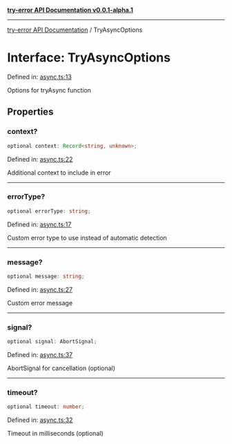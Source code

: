 [**try-error API Documentation v0.0.1-alpha.1**](../index.md)

***

[try-error API Documentation](../index.md) / TryAsyncOptions

# Interface: TryAsyncOptions

Defined in: [async.ts:13](https://github.com/oconnorjohnson/try-error/blob/e3ae0308069a4fba073f4543d527ad76373db795/src/async.ts#L13)

Options for tryAsync function

## Properties

### context?

```ts
optional context: Record<string, unknown>;
```

Defined in: [async.ts:22](https://github.com/oconnorjohnson/try-error/blob/e3ae0308069a4fba073f4543d527ad76373db795/src/async.ts#L22)

Additional context to include in error

***

### errorType?

```ts
optional errorType: string;
```

Defined in: [async.ts:17](https://github.com/oconnorjohnson/try-error/blob/e3ae0308069a4fba073f4543d527ad76373db795/src/async.ts#L17)

Custom error type to use instead of automatic detection

***

### message?

```ts
optional message: string;
```

Defined in: [async.ts:27](https://github.com/oconnorjohnson/try-error/blob/e3ae0308069a4fba073f4543d527ad76373db795/src/async.ts#L27)

Custom error message

***

### signal?

```ts
optional signal: AbortSignal;
```

Defined in: [async.ts:37](https://github.com/oconnorjohnson/try-error/blob/e3ae0308069a4fba073f4543d527ad76373db795/src/async.ts#L37)

AbortSignal for cancellation (optional)

***

### timeout?

```ts
optional timeout: number;
```

Defined in: [async.ts:32](https://github.com/oconnorjohnson/try-error/blob/e3ae0308069a4fba073f4543d527ad76373db795/src/async.ts#L32)

Timeout in milliseconds (optional)
